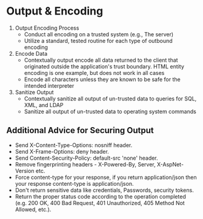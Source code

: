 # Output & Encoding

1. Output Encoding Process
    * Conduct all encoding on a trusted system (e.g., The server)
    * Utilize a standard, tested routine for each type of outbound encoding
2. Encode Data
    * Contextually output encode all data returned to the client that originated outside the application's trust boundary. HTML entity encoding is one example, but does not work in all cases
    * Encode all characters unless they are known to be safe for the intended interpreter
3. Sanitize Output
    * Contextually sanitize all output of un-trusted data to queries for SQL, XML, and LDAP
    * Sanitize all output of un-trusted data to operating system commands

## Additional Advice for Securing Output

* Send X-Content-Type-Options: nosniff header.
* Send X-Frame-Options: deny header.
* Send Content-Security-Policy: default-src 'none' header.
* Remove fingerprinting headers - X-Powered-By, Server, X-AspNet-Version etc.
* Force content-type for your response, if you return application/json then your response content-type is application/json.
* Don't return sensitive data like credentials, Passwords, security tokens.
* Return the proper status code according to the operation completed (e.g. 200 OK, 400 Bad Request, 401 Unauthorized, 405 Method Not Allowed, etc.).